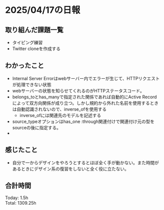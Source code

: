 # 2025/04/17の日報
## 取り組んだ課題一覧
* タイピング練習
*  Twitter cloneを作成する
## わかったこと
* Internal Server Errorはwebサーバー内でエラーが生じて、HTTPリクエストが処理できない状態
* webサーバーの状態を知らせてくれるのがHTTPステータスコード。
* belongs_toとhas_manyで指定された関係であれば自動的にActive Recordによって双方向関係が成り立つ。しかし規約から外れた名前を使用するときは自動認識されないので、inverse_ofを使用する
  *  inverse_ofには関連先のモデルを記述する
*  source_typeオプションはhas_one :through関連付けで関連付け元の型をsourceの後に指定する。
*     
## 感じたこと
* 自分で一からデザインをやろうとするとほぼ全く手が動かない。また時間があるときにデザイン系の復習をしないと全く役に立たない。
##  合計時間 
Today: 1.5h<br>
Total: 1309.25h
